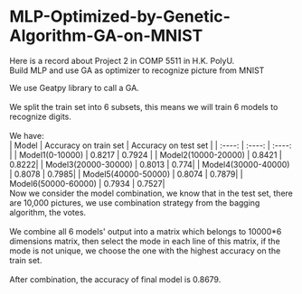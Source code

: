 # MLP-Optimized-by-Genetic-Algorithm-GA-on-MNIST
Here is a record about Project 2 in COMP 5511 in H.K. PolyU. </br >
Build MLP and use GA as optimizer to recognize picture from MNIST </br >

We use Geatpy library to call a GA. </br >
</br>
We split the train set into 6 subsets, this means we will train 6 models to recognize digits.
</br >
</br >
We have:</br>
|  Model   | Accuracy on train set | Accuracy on test set |
|  :----:  |  :----:  |  :----:  |
| Model1(0-10000)  | 0.8217 | 0.7924 |
| Model2(10000-20000)  | 0.8421 | 0.8222|
| Model3(20000-30000)  | 0.8013 | 0.774|
| Model4(30000-40000)  | 0.8078 | 0.7985|
| Model5(40000-50000)  | 0.8074 | 0.7879|
| Model6(50000-60000)  | 0.7934 | 0.7527|
</br >
Now we consider the model combination, we know that in the test set, there are 10,000 pictures, we use combination strategy from the bagging algorithm, the votes.
</br >
</br >
We combine all 6 models' output into a matrix which belongs to 10000*6 dimensions matrix, then select the mode in each line of this matrix, if the mode is not unique, we choose the one with the highest accuracy on the train set. </br >
</br >
After combination, the accuracy of final model is 0.8679.
